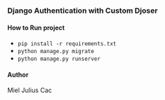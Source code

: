 ### Django Authentication with Custom Djoser


#### How to Run project
+ `pip install -r requirements.txt`
+ `python manage.py migrate`
+ `python manage.py runserver`


#### Author
Miel Julius Cac
